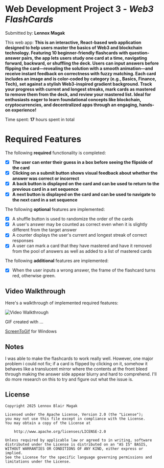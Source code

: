 # Web Development Project 3 - *Web3 FlashCards*

Submitted by: **Lennox Magak**

This web app: **This is an interactive, React-based web application designed to help users master the basics of Web3 and blockchain technology. Featuring 10 beginner-friendly flashcards with question-answer pairs, the app lets users study one card at a time, navigating forward, backward, or shuffling the deck. Users can input answers before flipping the card—revealing the solution with a smooth animation—and receive instant feedback on correctness with fuzzy matching. Each card includes an image and is color-coded by category (e.g., Basics, Finance, Tech), set against a stylish Web3-inspired gradient background. Track your progress with current and longest streaks, mark cards as mastered to remove them from the deck, and review your mastered list. Ideal for enthusiasts eager to learn foundational concepts like blockchain, cryptocurrencies, and decentralized apps through an engaging, hands-on experience!**

Time spent: **17** hours spent in total

# Required Features

The following **required** functionality is completed:

- [X] **The user can enter their guess in a box before seeing the flipside of the card**
- [X] **Clicking on a submit button shows visual feedback about whether the answer was correct or incorrect**
- [X] **A back button is displayed on the card and can be used to return to the previous card in a set sequence**
- [X] **A next button is displayed on the card and can be used to navigate to the next card in a set sequence**

The following **optional** features are implemented:

- [X] A shuffle button is used to randomize the order of the cards
- [X] A user's answer may be counted as correct even when it is slightly different from the target answer
- [X] A counter displays the user's current and longest streak of correct responses
- [X] A user can mark a card that they have mastered and have it removed from the pool of answers as well as added to a list of mastered cards

The following **additional** features are implemented:

* [X] When the user inputs a wrong answer, the frame of the flashcard turns red, otherwise green.

## Video Walkthrough

Here's a walkthrough of implemented required features:

<img src='https://i.imgur.com/X0rdk0C.gifv' title='Video Walkthrough' width='' alt='Video Walkthrough' />

GIF created with ...  

[ScreenToGif](https://www.screentogif.com/) for Windows

## Notes

I was able to make the flashcards to work really well. However, one major problem i could not fix; if a card is flipped by clicking on it, somehow it behaves like a translucent mirror where the contents at the front bleed through making the answer side appear blurry and hard to comprehend. I'll do more research on this to try and figure out what the issue is.

## License

    Copyright 2025 Lennox Blair Magak

    Licensed under the Apache License, Version 2.0 (the "License");
    you may not use this file except in compliance with the License.
    You may obtain a copy of the License at

        http://www.apache.org/licenses/LICENSE-2.0

    Unless required by applicable law or agreed to in writing, software
    distributed under the License is distributed on an "AS IS" BASIS,
    WITHOUT WARRANTIES OR CONDITIONS OF ANY KIND, either express or implied.
    See the License for the specific language governing permissions and
    limitations under the License.

